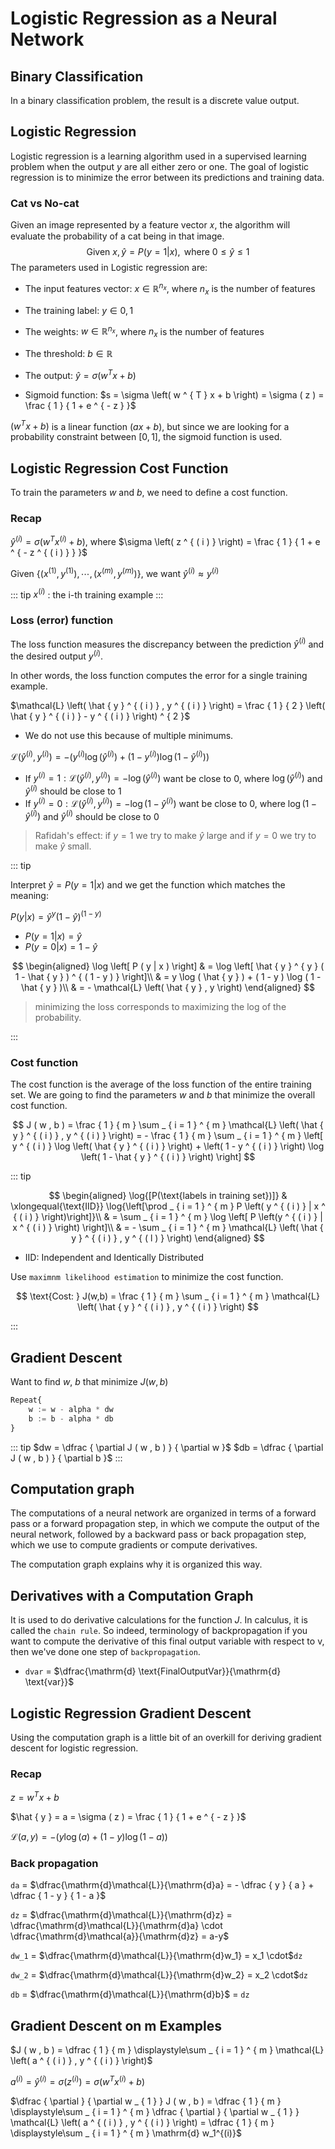 # Logistic Regression as a Neural Network

## Binary Classification
In a binary classification problem, the result is a discrete value output.

## Logistic Regression
Logistic regression is a learning algorithm used in a supervised learning problem when the output $y$ are all either zero or one. The goal of logistic regression is to minimize the error between its predictions and training data.

### Cat vs No-cat
Given an image represented by a feature vector 𝑥, the algorithm will evaluate the probability of a cat being in that image.
$$
\text { Given } x , \hat { y } = P ( y = 1 | x ) , \text { where } 0 \leq \hat { y } \leq 1
$$
The parameters used in Logistic regression are:
- The input features vector: $x \in \mathbb { R } ^ { n _ { x } }$, where $n _ { x }$ is the number of features

- The training label: $y \in 0,1$

- The weights: $w \in \mathbb { R } ^ { n _ { x } }$, where $n _ { x }$ is the number of features

- The threshold: $b \in \mathbb { R }$

- The output: $\hat { y } = \sigma \left( w ^ { T } x + b \right)$

- Sigmoid function: $s = \sigma \left( w ^ { T } x + b \right) = \sigma ( z ) = \frac { 1 } { 1 + e ^ { - z } }$

$\left( w ^ { T } x + b \right)$ is a linear function $( a x + b )$, but since we are looking for a probability constraint between $[ 0,1 ] ,$ the sigmoid function is used.

## Logistic Regression Cost Function
To train the parameters $w$ and $b$, we need to define a cost function.

### Recap
$\hat { y } ^ { ( i ) } = \sigma \left( w ^ { T } x ^ { ( i ) } + b \right) ,$ where $\sigma \left( z ^ { ( i ) } \right) = \frac { 1 } { 1 + e ^ { - z ^ { ( i ) } } }$

Given $\left\{ \left( x ^ { ( 1 ) } , y ^ { ( 1 ) } \right) , \cdots , \left( x ^ { ( m ) } , y ^ { ( m ) } \right) \right\} ,$ we want $\hat { y } ^ { ( i ) } \approx y ^ { ( i ) }$

::: tip
$x ^ { ( i ) }$ : the i-th training example
:::

### Loss (error) function
The loss function measures the discrepancy between the prediction $\hat{y}^{(i)}$ and the desired output $y^{(i)}$.

In other words, the loss function computes the error for a single training example.

$\mathcal{L} \left( \hat { y } ^ { ( i ) } , y ^ { ( i ) } \right) = \frac { 1 } { 2 } \left( \hat { y } ^ { ( i ) } - y ^ { ( i ) } \right) ^ { 2 }$
  - We do not use this because of multiple minimums.

$\mathcal{L} \left( \hat { y } ^ { ( i ) } , y ^ { ( i ) } \right) = - \left( y ^ { ( i ) } \log \left( \hat { y } ^ { ( i ) } \right) + \left( 1 - y ^ { ( i ) } \right) \log \left( 1 - \hat { y } ^ { ( i ) } \right) \right)$
  - If $y ^ { ( i ) } = 1 : \mathcal{L} \left( \hat { y } ^ { ( i ) } , y ^ { ( i ) } \right) = - \log \left( \hat { y } ^ { ( i ) } \right)$ want be close to $0$, where $\log \left( \hat { y } ^ { ( i ) } \right)$ and $\hat { y } ^ { ( i ) }$ should be close to $1$
  - If $y ^ { ( i ) } = 0 : \mathcal{L} \left( \hat { y } ^ { ( i ) } , y ^ { ( i ) } \right) = - \log \left( 1 - \hat { y } ^ { ( i ) } \right)$ want be close to $0$, where $\log \left( 1 - \hat { y } ^ { ( i ) } \right)$ and $\hat { y } ^ { ( i ) }$ should be close to $0$

> Rafidah's effect:
> if $y=1$ we try to make $\hat{y}$ large and if $y=0$ we try to make $\hat{y}$ small.

::: tip

Interpret $\hat { y } = P ( y = 1 | x )$ and we get the function which matches the meaning:

$P ( y | x ) = \hat { y } ^ { y } ( 1 - \hat { y } ) ^ { ( 1 - y ) }$
  - $P ( y = 1 | x ) = \hat { y }$
  - $P ( y = 0 | x ) = 1 - \hat { y }$

$$
\begin{aligned}
\log \left[ P ( y | x ) \right] & = \log \left[ \hat { y } ^ { y } ( 1 - \hat { y } ) ^ { ( 1 - y ) } \right]\\
& = y \log ( \hat { y } ) + ( 1 - y ) \log ( 1 - \hat { y } )\\
& = - \mathcal{L} \left( \hat { y } , y \right)
\end{aligned}
$$

> minimizing the loss corresponds to maximizing the log of the probability.

:::

### Cost function
The cost function is the average of the loss function of the entire training set. We are going to find the parameters $w$ and $b$ that minimize the overall cost function.

$$
J ( w , b ) = \frac { 1 } { m } \sum _ { i = 1 } ^ { m } \mathcal{L} \left( \hat { y } ^ { ( i ) } , y ^ { ( i ) } \right) = - \frac { 1 } { m } \sum _ { i = 1 } ^ { m } \left[ y ^ { ( i ) } \log \left( \hat { y } ^ { ( i ) } \right) + \left( 1 - y ^ { ( i ) } \right) \log \left( 1 - \hat { y } ^ { ( i ) } \right) \right]
$$

::: tip

$$
\begin{aligned}
\log{[P(\text{labels in training set})]} & \xlongequal{\text{IID}} \log{\left[\prod _ { i = 1 } ^ { m } P \left( y ^ { ( i ) } | x ^ { ( i ) } \right)\right]}\\
& = \sum _ { i = 1 } ^ { m } \log \left[ P \left(y ^ { ( i ) } | x ^ { ( i ) } \right) \right]\\
& = - \sum _ { i = 1 } ^ { m } \mathcal{L} \left( \hat { y } ^ { ( i ) } , y ^ { ( l ) } \right)
\end{aligned}
$$

- IID: Independent and Identically Distributed

Use `maximnm likelihood estimation` to minimize the cost function.

$$
\text{Cost: } J(w,b) = \frac { 1 } { m } \sum _ { i = 1 } ^ { m } \mathcal{L} \left( \hat { y } ^ { ( i ) } , y ^ { ( i ) } \right)
$$

:::

## Gradient Descent
Want to find $w$, $b$ that minimize $J(w,b)$

```python
Repeat{
	w := w - alpha * dw
	b := b - alpha * db
}
```

::: tip
$dw = \dfrac { \partial J ( w , b ) } { \partial w }$
$db = \dfrac { \partial J ( w , b ) } { \partial b }$
:::

## Computation graph
The computations of a neural network are organized in terms of a forward pass or a forward propagation step, in which we compute the output of the neural network, followed by a backward pass or back propagation step, which we use to compute gradients or compute derivatives. 

The computation graph explains why it is organized this way.

## Derivatives with a Computation Graph
It is used to do derivative calculations for the function $J$.
In calculus, it is called the `chain rule`.
So indeed, terminology of backpropagation if you want to compute the derivative of this final output variable with respect to v, then we've done one step of `backpropagation`.

- `dvar` = $\dfrac{\mathrm{d} \text{FinalOutputVar}}{\mathrm{d} \text{var}}$

## Logistic Regression Gradient Descent
Using the computation graph is a little bit of an overkill for deriving gradient descent for logistic regression.

### Recap
$z = w ^ { T } x + b$

$\hat { y } = a = \sigma ( z ) = \frac { 1 } { 1 + e ^ { - z } }$

$\mathcal { L } ( a , y ) = - ( y \log ( a ) + ( 1 - y ) \log ( 1 - a ) )$

### Back propagation
`da` = $\dfrac{\mathrm{d}\mathcal{L}}{\mathrm{d}a} = - \dfrac { y } { a } + \dfrac { 1 - y } { 1 - a }$

`dz` = $\dfrac{\mathrm{d}\mathcal{L}}{\mathrm{d}z} = \dfrac{\mathrm{d}\mathcal{L}}{\mathrm{d}a} \cdot \dfrac{\mathrm{d}\mathcal{a}}{\mathrm{d}z} = a-y$

`dw_1` = $\dfrac{\mathrm{d}\mathcal{L}}{\mathrm{d}w_1} = x_1 \cdot$`dz`

`dw_2` = $\dfrac{\mathrm{d}\mathcal{L}}{\mathrm{d}w_2} = x_2 \cdot$`dz`

`db` = $\dfrac{\mathrm{d}\mathcal{L}}{\mathrm{d}b}$ = `dz`

## Gradient Descent on m Examples
$J ( w , b ) = \dfrac { 1 } { m } \displaystyle\sum _ { i = 1 } ^ { m } \mathcal{L} \left( a ^ { ( i ) } , y ^ { ( i ) } \right)$

$a ^ { ( i ) } = \hat { y } ^ { ( i ) } = \sigma \left( z ^ { ( i ) } \right) = \sigma \left( w ^ { T } x ^ { ( i ) } + b \right)$

$\dfrac { \partial } { \partial w _ { 1 } } J ( w , b ) = \dfrac { 1 } { m } \displaystyle\sum _ { i = 1 } ^ { m } \dfrac { \partial } { \partial w _ { 1 } } \mathcal{L} \left( a ^ { ( i ) } , y ^ { ( i ) } \right) = \dfrac { 1 } { m } \displaystyle\sum _ { i = 1 } ^ { m } \mathrm{d} w_1^{(i)}$
